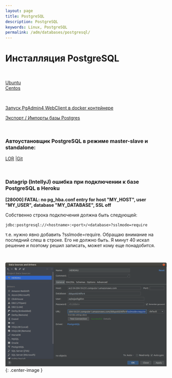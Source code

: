 ```yaml
---
layout: page
title: PostgreSQL
description: PostgreSQL
keywords: Linux, PostgreSQL
permalink: /adm/databases/postgresql/
---
```


# Инсталляция PostgreSQL

<br/>

[Ubuntu](/adm/databases/postgresql/setup/ubuntu/)  
[Centos](/adm/databases/postgresql/setup/centos/)

<br/>

[Запуск PgAdmin4 WebClient в docker контейнере](/adm/databases/postgresql/pgadmin/)

[Экспорт / Импорты базы Postgres](/adm/databases/postgresql/export-import/)

<br/>

### Автоустановщик PostgreSQL в режиме master-slave и standalone:

<a href="https://www.linux.org.ru/news/opensource/15245410">LOR</a> |<a href="https://github.com/Anton-PG/pgsql-for-you">Git</a>

<br/>

### Datagrip (IntellyJ) ошибка при подключении к базе PostgreSQL в Heroku

**[28000] FATAL: no pg_hba.conf entry for host "MY_HOST", user "MY_USER", database "MY_DATABASE", SSL off**

Собственно строка подключения должна быть следующей:

    jdbc:postgresql://<hostname>:<port>/<database>?sslmode=require

т.е. нужно явно добавить ?sslmode=require. Обращаю внимание на последний слеш в строке. Его не должно быть. Я минут 40 искал решение и поэтому решил записать, может кому еще понадобится.

<br/>

![no pg_hba.conf entry for host](/img/adm/databases/postgresql/datagrip-postgresql-heroku.png 'no pg_hba.conf entry for host'){: .center-image }
